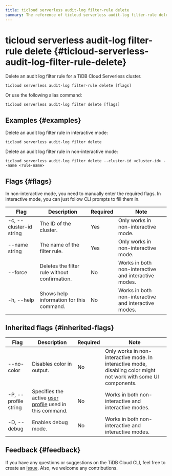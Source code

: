 ```yaml
---
title: ticloud serverless audit-log filter-rule delete
summary: The reference of ticloud serverless audit-log filter-rule delete`.
---
```


# ticloud serverless audit-log filter-rule delete {#ticloud-serverless-audit-log-filter-rule-delete}

Delete an audit log filter rule for a TiDB Cloud Serverless cluster.

```shell
ticloud serverless audit-log filter-rule delete [flags]
```

Or use the following alias command:

```shell
ticloud serverless audit-log filter delete [flags]
```

## Examples {#examples}

Delete an audit log filter rule in interactive mode:

```shell
ticloud serverless audit-log filter delete
```

Delete an audit log filter rule in non-interactive mode:

```shell
ticloud serverless audit-log filter delete --cluster-id <cluster-id> --name <rule-name>
```

## Flags {#flags}

In non-interactive mode, you need to manually enter the required flags. In interactive mode, you can just follow CLI prompts to fill them in.

| Flag                    | Description                                   | Required | Note                                                 |
| ----------------------- | --------------------------------------------- | -------- | ---------------------------------------------------- |
| -c, --cluster-id string | The ID of the cluster.                        | Yes      | Only works in non-interactive mode.                  |
| --name string           | The name of the filter rule.                  | Yes      | Only works in non-interactive mode.                  |
| --force                 | Deletes the filter rule without confirmation. | No       | Works in both non-interactive and interactive modes. |
| -h, --help              | Shows help information for this command.      | No       | Works in both non-interactive and interactive modes. |

## Inherited flags {#inherited-flags}

| Flag                 | Description                                                                                          | Required | Note                                                                                                             |
| -------------------- | ---------------------------------------------------------------------------------------------------- | -------- | ---------------------------------------------------------------------------------------------------------------- |
| --no-color           | Disables color in output.                                                                            | No       | Only works in non-interactive mode. In interactive mode, disabling color might not work with some UI components. |
| -P, --profile string | Specifies the active [user profile](/tidb-cloud/cli-reference.md#user-profile) used in this command. | No       | Works in both non-interactive and interactive modes.                                                             |
| -D, --debug          | Enables debug mode.                                                                                  | No       | Works in both non-interactive and interactive modes.                                                             |

## Feedback {#feedback}

If you have any questions or suggestions on the TiDB Cloud CLI, feel free to create an [issue](https://github.com/tidbcloud/tidbcloud-cli/issues/new/choose). Also, we welcome any contributions.

